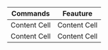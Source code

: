 Commands  | Feauture
------------- | -------------
Content Cell  | Content Cell
Content Cell  | Content Cell
